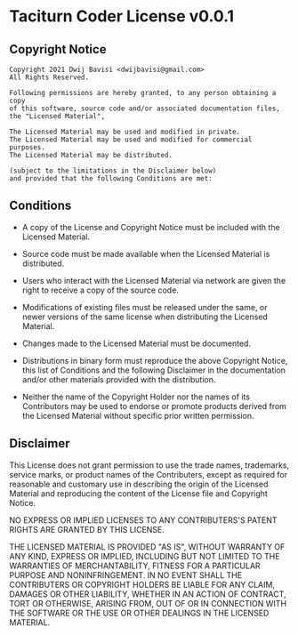 
[//]: # ( Copyright 2021 Dwij Bavisi <dwijbavisi@gmail.com>                   )
[//]: # (                                                                     )
[//]: # ( Licensed under the Taciturn Coder License v0.0.1, the "License";    )
[//]: # ( You may not use this file except in compliance with the License.    )
[//]: # ( You may obtain a copy of the License at:                            )
[//]: # (         https://taciturncoder.github.io/License/v0-0-1              )
[//]: # (                                                                     )
[//]: # ( See the License for the permissions and limitations.                )

# Taciturn Coder License v0.0.1

## Copyright Notice
```
Copyright 2021 Dwij Bavisi <dwijbavisi@gmail.com>
All Rights Reserved.

Following permissions are hereby granted, to any person obtaining a copy
of this software, source code and/or associated documentation files, the "Licensed Material",

The Licensed Material may be used and modified in private.
The Licensed Material may be used and modified for commercial purposes.
The Licensed Material may be distributed.

(subject to the limitations in the Disclaimer below)
and provided that the following Conditions are met:
```

## Conditions

* A copy of the License and Copyright Notice must be included with the Licensed Material.

* Source code must be made available when the Licensed Material is distributed.

* Users who interact with the Licensed Material via network are given the right to receive a copy of the source code.

* Modifications of existing files must be released under the same, or newer versions of the same license when distributing the Licensed Material.

* Changes made to the Licensed Material must be documented.

* Distributions in binary form must reproduce the above Copyright Notice, this list of Conditions and the following Disclaimer in the documentation and/or other materials provided with the distribution.

* Neither the name of the Copyright Holder nor the names of its Contributors may be used to endorse or promote products derived from the Licensed Material without specific prior written permission.

## Disclaimer
This License does not grant permission to use the
trade names, trademarks, service marks, or product names
of the Contributers, except as required for reasonable and
customary use in describing the origin of the Licensed Material
and reproducing the content of the License file and Copyright Notice.

NO EXPRESS OR IMPLIED LICENSES TO ANY CONTRIBUTERS'S PATENT RIGHTS ARE GRANTED BY THIS LICENSE.

THE LICENSED MATERIAL IS PROVIDED "AS IS", WITHOUT WARRANTY OF ANY KIND, EXPRESS OR
IMPLIED, INCLUDING BUT NOT LIMITED TO THE WARRANTIES OF MERCHANTABILITY,
FITNESS FOR A PARTICULAR PURPOSE AND NONINFRINGEMENT. IN NO EVENT SHALL THE
CONTRIBUTERS OR COPYRIGHT HOLDERS BE LIABLE FOR ANY CLAIM, DAMAGES OR OTHER
LIABILITY, WHETHER IN AN ACTION OF CONTRACT, TORT OR OTHERWISE, ARISING FROM,
OUT OF OR IN CONNECTION WITH THE SOFTWARE OR THE USE OR OTHER DEALINGS IN
THE LICENSED MATERIAL.
